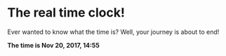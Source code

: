 # The real time clock!

Ever wanted to know what the time is? Well, your journey is about to end!

**The time is Nov 20, 2017, 14:55**